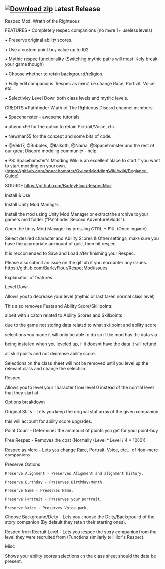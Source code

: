 ## [![Download zip](https://custom-icon-badges.herokuapp.com/badge/-Download-blue?style=for-the-badge&logo=download&logoColor=white "Download zip")](https://github.com/BarleyFlour/RespecMod/releases/latest/download/Download_This_RespecWrath.zip) Latest Release 

Respec Mod: Wrath of the Righteous

FEATURES 
• Completely respec companions (no more 1+ useless levels)

• Preserve original ability scores.

• Use a custom point buy value up to 102.

• Mythic respec functionality (Switching mythic paths will most likely break your game though)

• Choose whether to retain background/religion.

• Fully edit companions (Respec as merc) i.e change Race, Portrait, Voice, etc.

• Selectivley Level Down both class levels and mythic levels.

CREDITS
♦ Pathfinder Wrath of The Righteous Discord channel members

♦ Spacehamster - awesome tutorials.

♦ pheonix99 for the option to retain Portrait/Voice, etc.

♦ Newman55 for the concept and some bits of code.

♦ @Vek17, @Bubbles, @Balkoth, @Narria, @Spacehamster and the rest of our great Discord modding community - help.

♦ PS: Spacehamster's Modding Wiki is an excellent place to start if you want to start modding on your own. (https://github.com/spacehamster/OwlcatModdingWiki/wiki/Beginner-Guide)

SOURCE
https://github.com/BarleyFlour/RespecMod




Install & Use

 Install Unity Mod Manager﻿﻿.
 
 Install the mod using Unity Mod Manager﻿ or extract the archive to your game's mod folder ("Pathfinder Second Adventure\Mods").
 
 Open the Unity Mod Manager﻿ by pressing CTRL + F10. (Once ingame)
 
 Select desired character and Ability Scores & Other settings, make sure you have the appropriate ammount of gold, then hit respec.
 
 It is reccomended to Save and Load after finishing your Respec.
 


Please also submit an issue on the github if you encounter any issues. https://github.com/BarleyFlour/RespecMod/issues

Explanation of features

 Level Down

  Allows you to decrease your level (mythic or last taken normal class level)

  This also removes Feats and Ability Score/Skillpoints

  albeit with a catch related to Ability Scores and Skillpoints

  due to the game not storing data related to what skillpoint and ability score

  selections you made it will only be able to do so if the mod has the data via

  being installed when you leveled up, if it doesnt have the data it will refund

  all skill points and not decrease ability score.

  Selections on the class sheet will not be removed until you level up the relevant class and change the selection.

 Respec

  Allows you to level your character from level 0 instead of the normal level that they start at.

  Options breakdown

   Original Stats - Lets you keep the original stat array of the given companion

   this will account for ability score upgrades.

   Point Count - Determines the ammount of points you get for your point-buy

   Free Respec - Removes the cost (Normally (Level * Level / 4 * 1000))

   Respec as Merc - Lets you change Race, Portrait, Voice, etc... of Non-merc companions

   Preserve Options

    Preserve Alignment - Preserves Alignment and alignment history.

    Preserve Birthday - Preserves Birthday/Month.

    Preserve Name - Preserves Name.

    Preserve Portrait - Preserves your portrait.

    Preserve Voice - Preserves Voice-pack.

   Choose Background/Deity - Lets you choose the Deity/Background of the story companion (By default they retain their starting ones).

   Respec from Recruit Level - Lets you respec the story companion from the level they were recruited from (Functions similarly to Hilor's Respec).

  Misc

   Shows your ability scores selections on the class sheet should the data be        present.

